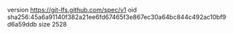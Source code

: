version https://git-lfs.github.com/spec/v1
oid sha256:45a6a91140f382a21ee6fd67465f3e867ec30a64bc844c492ac10bf9d6a59ddb
size 2528
